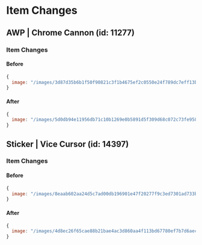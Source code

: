 # Item Changes

## AWP | Chrome Cannon (id: 11277)

### Item Changes

#### Before

```javascript
{
  image: "/images/3d87d35b6b1f50f90821c3f1b4675ef2c0550e24f789dc7eff13baa5468b3c20.webp"
}
```
#### After

```javascript
{
  image: "/images/5d0db94e11956db71c10b1269e0b5891d5f309d68c072c73fe958a5006018e32.webp"
}
```



## Sticker | Vice Cursor (id: 14397)

### Item Changes

#### Before

```javascript
{
  image: "/images/8eaab602aa24d5c7ad00db196901e47f20277f9c3ed7301ad733bfe81b29060a.webp"
}
```
#### After

```javascript
{
  image: "/images/4d8ec26f65cae88b21bae4ac3d860aa4f113bd67780ef7b7d6aec63d206a76e4.webp"
}
```

